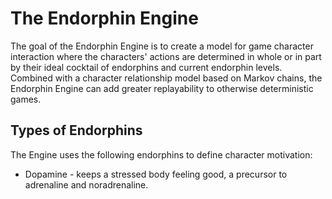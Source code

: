 # The Endorphin Engine

The goal of the Endorphin Engine is to create a model for game character interaction where the characters' actions are determined in whole or in part by their ideal cocktail of endorphins and current endorphin levels. Combined with a character relationship model based on Markov chains, the Endorphin Engine can add greater replayability to otherwise deterministic games.

## Types of Endorphins

The Engine uses the following endorphins to define character motivation:

* Dopamine - keeps a stressed body feeling good, a precursor to adrenaline and noradrenaline.



